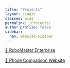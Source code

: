```yaml
---
title: "Projects"
layout: single
classes: wide
permalink: /Projects/
author_profile: false
sidebar:
  nav: website-sidebar
---
```

[🤖 RoboMaster Enterprise](/projects/RoboMaster-Enterprise/)
<br><br>
[📱 Phone Comparison Website](/projects/Phone-Comparison-Website/)
